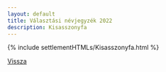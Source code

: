 ```yaml
---
layout: default
title: Választási névjegyzék 2022
description: Kisasszonyfa
---
```


{% include settlementHTMLs/Kisasszonyfa.html %}

[Vissza](../)